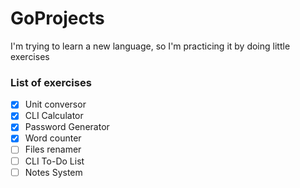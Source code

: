 # GoProjects
I'm trying to learn a new language, so I'm practicing it by doing little exercises

### List of exercises

- [x] Unit conversor
- [x] CLI Calculator
- [x] Password Generator
- [x] Word counter
- [ ] Files renamer
- [ ] CLI To-Do List
- [ ] Notes System
